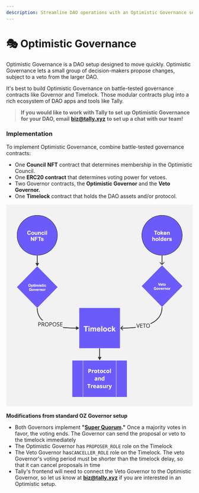 ```yaml
---
description: Streamline DAO operations with an Optimistic Governance setup
---
```


# 🎭 Optimistic Governance

Optimistic Governance is a DAO setup designed to move quickly. Optimistic Governance lets a small group of decision-makers propose changes, subject to a veto from the larger DAO.

It's best to build Optimistic Governance on battle-tested governance contracts like Governor and Timelock. Those modular contracts plug into a rich ecosystem of DAO apps and tools like Tally.

> **If you would like to work with Tally to set up Optimistic Governance for your DAO, email** [**biz@tally.xyz**](mailto:biz@tally.xyz) **to set up a chat with our team!**

### Implementation

To implement Optimistic Governance, combine battle-tested governance contracts:

* One **Council** **NFT** contract that determines membership in the Optimistic Council.
* One **ERC20 contract** that determines voting power for vetoes.
* Two Governor contracts, the **Optimistic Governor** and the **Veto Governor.**
* One **Timelock** contract that holds the DAO assets and/or protocol.

![](<../.gitbook/assets/optimistic dao.png>)

**Modifications from standard OZ Governor setup**

* Both Governors implement **"**[**Super Quorum**](https://github.com/withtally/Governor-Super-Quorum)**."** Once a majority votes in favor, the voting ends. The Governor can send the proposal or veto to the timelock immediately
* The Optimistic Governor has `PROPOSER_ROLE` role on the Timelock
* The Veto Governor has`CANCELLER_ROLE` role on the Timelock. The veto Governor's voting period must be shorter than the timelock delay, so that it can cancel proposals in time
* Tally's frontend will need to connect the Veto Governor to the Optimistic Governor, so let us know at [**biz@tally.xyz**](mailto:biz@tally.xyz) if you are interested in an Optimistic setup.
